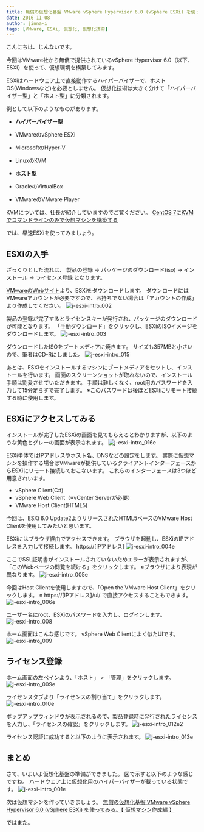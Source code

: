 ```yaml
---
title: 無償の仮想化基盤 VMware vSphere Hypervisor 6.0 (vSphere ESXi) を使ってみる。【 導入編 】
date: 2016-11-08
author: jinna-i
tags: [VMware, ESXi, 仮想化, 仮想化技術]
---
```


こんにちは、じんないです。

今回はVMware社から無償で提供されているvSphere Hypervisor 6.0（以下、ESXi）を使って、仮想環境を構築してみます。

ESXiはハードウェア上で直接動作するハイパーバイザーで、ホストOS(Windowsなど)を必要としません。
仮想化技術は大きく分けて「ハイパーバイザー型」と「ホスト型」に分類されます。

例として以下のようなものがあります。

* **ハイパーバイザー型**
 * VMwareのvSphere ESXi
 * MicrosoftのHyper-V
 * LinuxのKVM　

* **ホスト型**  
 * OracleのVirtualBox
 * VMwareのVMware Player

KVMについては、社長が紹介していますのでご覧ください。
[CentOS 7にKVMでコマンドラインのみで仮想マシンを構築する](/make-virtual-machine-with-kvm-in-centos-7/)

では、早速ESXiを使ってみましょう。

## ESXiの入手

ざっくりとした流れは、
製品の登録 → パッケージのダウンロード(iso) → インストール → ライセンス登録 となります。

[VMwareのWebサイト](https://my.vmware.com/jp/web/vmware/evalcenter?p=free-esxi6)より、ESXiをダウンロードします。
ダウンロードにはVMwareアカウントが必要ですので、お持ちでない場合は「アカウントの作成」より作成してください。
![j-esxi-intro_002](images/vmware-vsphere-hypervisor-6-esxi-intro-1.png)

製品の登録が完了するとライセンスキーが発行され、パッケージのダウンロードが可能となります。
「手動ダウンロード」をクリックし、ESXiのISOイメージをダウンロードします。
![j-esxi-intro_003](images/vmware-vsphere-hypervisor-6-esxi-intro-2.png)

ダウンロードしたISOをブートメディアに焼きます。
サイズも357MBと小さいので、筆者はCD-Rにしました。
![j-esxi-intro_015](images/vmware-vsphere-hypervisor-6-esxi-intro-3.png)

あとは、ESXiをインストールするマシンにブートメディアをセットし、インストールを行います。
画面のスクリーンショットが取れないので、インストール手順は割愛させていただきます。
手順は難しくなく、root用のパスワードを入力して15分足らずで完了します。
※このパスワードは後ほどESXiにリモート接続する時に使用します。


## ESXiにアクセスしてみる

インストールが完了したESXiの画面を見てもらえるとわかりますが、以下のような黄色とグレーの画面が表示されます。
![j-esxi-intro_016e](images/vmware-vsphere-hypervisor-6-esxi-intro-4.png)

ESXi単体ではIPアドレスやホスト名、DNSなどの設定をします。
実際に仮想マシンを操作する場合はVMwareが提供しているクライアントインターフェースからESXiにリモート接続しておこないます。
これらのインターフェースは3つほど用意されいます。

* vSphere Client(C#)
* vSphere Web Client（※vCenter Serverが必要）
* VMware Host Client(HTML5)　

今回は、ESXi 6.0 Update2よりリリースされたHTML5ベースのVMware Host Clientを使用してみたいと思います。

ESXiにはブラウザ経由でアクセスできます。
ブラウザを起動し、ESXiのIPアドレスを入力して接続します。
https://[IPアドレス]
![j-esxi-intro_004e](images/vmware-vsphere-hypervisor-6-esxi-intro-5.png)

ここでSSL証明書がインストールされていないためエラーが表示されますが、「このWebページの閲覧を続ける」をクリックします。
※ブラウザにより表現が異なります。
![j-esxi-intro_005e](images/vmware-vsphere-hypervisor-6-esxi-intro-6.png)

今回はHost Clientを使用しますので、「Open the VMware Host Client」をクリックします。
※ https://[IPアドレス]/ui/ で直接アクセスすることもできます。
![j-esxi-intro_006e](images/vmware-vsphere-hypervisor-6-esxi-intro-7.png)

ユーザー名にroot、ESXiのパスワードを入力し、ログインします。
![j-esxi-intro_008](images/vmware-vsphere-hypervisor-6-esxi-intro-8.png)

ホーム画面はこんな感じです。
vSphere Web Clientによく似たUIです。
![j-esxi-intro_009](images/vmware-vsphere-hypervisor-6-esxi-intro-9.png)

## ライセンス登録

ホーム画面の左ペインより、「ホスト」 > 「管理」をクリックします。
![j-esxi-intro_009e](images/vmware-vsphere-hypervisor-6-esxi-intro-10.png)

ライセンスタブより「ライセンスの割り当て」をクリックします。
![j-esxi-intro_010e](images/vmware-vsphere-hypervisor-6-esxi-intro-11.png)

ポップアップウィンドウが表示されるので、製品登録時に発行されたライセンスを入力し、「ライセンスの確認」をクリックします。
![j-esxi-intro_012e2](images/vmware-vsphere-hypervisor-6-esxi-intro-12.png)

ライセンス認証に成功すると以下のように表示されます。
![j-esxi-intro_013e](images/vmware-vsphere-hypervisor-6-esxi-intro-13.png)

## まとめ

さて、いよいよ仮想化基盤の準備ができました。
図で示すと以下のような感じですね。
ハードウェア上に仮想化用のハイパーバイザーが載っている状態です。
![j-esxi-intro_001e](images/vmware-vsphere-hypervisor-6-esxi-intro-14.png)

次は仮想マシンを作っていきましょう。
[無償の仮想化基盤 VMware vSphere Hypervisor 6.0 (vSphere ESXi) を使ってみる。【 仮想マシン作成編 】](/vmware-vsphere-hypervisor-6-esxi-intro-2/)

ではまた。